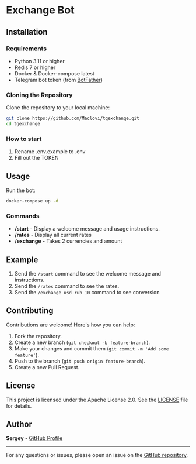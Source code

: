# Exchange Bot


## Installation

### Requirements

- Python 3.11 or higher
- Redis 7 or higher
- Docker & Docker-compose latest
- Telegram bot token (from [BotFather](https://t.me/botfather))
### Cloning the Repository

Clone the repository to your local machine:

```bash
git clone https://github.com/Maclovi/tgexchange.git 
cd tgexchange
```
### How to start
1. Rename .env.example to .env
2. Fill out the TOKEN
## Usage

Run the bot:
```bash
docker-compose up -d
```
### Commands

- **/start** - Display a welcome message and usage instructions.
- **/rates** - Display all current rates
- **/exchange** - Takes 2 currencies and amount

## Example

1. Send the `/start` command to see the welcome message and instructions.
2. Send the `/rates` command to see the rates.
3. Send the `/exchange usd rub 10` command to see conversion
## Contributing

Contributions are welcome! Here's how you can help:

1. Fork the repository.
2. Create a new branch (`git checkout -b feature-branch`).
3. Make your changes and commit them (`git commit -m 'Add some feature'`).
4. Push to the branch (`git push origin feature-branch`).
5. Create a new Pull Request.

## License

This project is licensed under the Apache License 2.0. See the [LICENSE](LICENSE) file for details.

## Author

**Sergey** - [GitHub Profile](https://github.com/Maclovi)

---

For any questions or issues, please open an issue on the [GitHub repository](https://github.com/Maclovi/tgexchange/issues).
